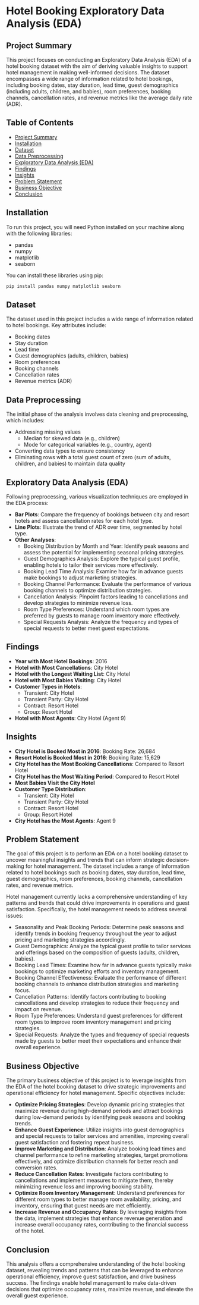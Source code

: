 # Hotel Booking Exploratory Data Analysis (EDA)

## Project Summary

This project focuses on conducting an Exploratory Data Analysis (EDA) of a hotel booking dataset with the aim of deriving valuable insights to support hotel management in making well-informed decisions. The dataset encompasses a wide range of information related to hotel bookings, including booking dates, stay duration, lead time, guest demographics (including adults, children, and babies), room preferences, booking channels, cancellation rates, and revenue metrics like the average daily rate (ADR).

## Table of Contents

- [Project Summary](#project-summary)
- [Installation](#installation)
- [Dataset](#dataset)
- [Data Preprocessing](#data-preprocessing)
- [Exploratory Data Analysis (EDA)](#exploratory-data-analysis-eda)
- [Findings](#findings)
- [Insights](#insights)
- [Problem Statement](#problem-statement)
- [Business Objective](#business-objective)
- [Conclusion](#conclusion)


## Installation

To run this project, you will need Python installed on your machine along with the following libraries:

- pandas
- numpy
- matplotlib
- seaborn


You can install these libraries using pip:

```bash
pip install pandas numpy matplotlib seaborn 
```

## Dataset

The dataset used in this project includes a wide range of information related to hotel bookings. Key attributes include:

- Booking dates
- Stay duration
- Lead time
- Guest demographics (adults, children, babies)
- Room preferences
- Booking channels
- Cancellation rates
- Revenue metrics (ADR)

## Data Preprocessing

The initial phase of the analysis involves data cleaning and preprocessing, which includes:

- Addressing missing values
  - Median for skewed data (e.g., children)
  - Mode for categorical variables (e.g., country, agent)
- Converting data types to ensure consistency
- Eliminating rows with a total guest count of zero (sum of adults, children, and babies) to maintain data quality

## Exploratory Data Analysis (EDA)

Following preprocessing, various visualization techniques are employed in the EDA process:

- **Bar Plots**: Compare the frequency of bookings between city and resort hotels and assess cancellation rates for each hotel type.
- **Line Plots**: Illustrate the trend of ADR over time, segmented by hotel type.
- **Other Analyses**:
  - Booking Distribution by Month and Year: Identify peak seasons and assess the potential for implementing seasonal pricing strategies.
  - Guest Demographics Analysis: Explore the typical guest profile, enabling hotels to tailor their services more effectively.
  - Booking Lead Time Analysis: Examine how far in advance guests make bookings to adjust marketing strategies.
  - Booking Channel Performance: Evaluate the performance of various booking channels to optimize distribution strategies.
  - Cancellation Analysis: Pinpoint factors leading to cancellations and develop strategies to minimize revenue loss.
  - Room Type Preferences: Understand which room types are preferred by guests to manage room inventory more effectively.
  - Special Requests Analysis: Analyze the frequency and types of special requests to better meet guest expectations.

## Findings

- **Year with Most Hotel Bookings**: 2016
- **Hotel with Most Cancellations**: City Hotel
- **Hotel with the Longest Waiting List**: City Hotel
- **Hotel with Most Babies Visiting**: City Hotel
- **Customer Types in Hotels**:
  - Transient: City Hotel
  - Transient Party: City Hotel
  - Contract: Resort Hotel
  - Group: Resort Hotel
- **Hotel with Most Agents**: City Hotel (Agent 9)

## Insights

- **City Hotel is Booked Most in 2016**: Booking Rate: 26,684
- **Resort Hotel is Booked Most in 2016**: Booking Rate: 15,629
- **City Hotel has the Most Booking Cancellations**: Compared to Resort Hotel
- **City Hotel has the Most Waiting Period**: Compared to Resort Hotel
- **Most Babies Visit the City Hotel**
- **Customer Type Distribution**:
  - Transient: City Hotel
  - Transient Party: City Hotel
  - Contract: Resort Hotel
  - Group: Resort Hotel
- **City Hotel has the Most Agents**: Agent 9

## Problem Statement

The goal of this project is to perform an EDA on a hotel booking dataset to uncover meaningful insights and trends that can inform strategic decision-making for hotel management. The dataset includes a range of information related to hotel bookings such as booking dates, stay duration, lead time, guest demographics, room preferences, booking channels, cancellation rates, and revenue metrics.

Hotel management currently lacks a comprehensive understanding of key patterns and trends that could drive improvements in operations and guest satisfaction. Specifically, the hotel management needs to address several issues:

- Seasonality and Peak Booking Periods: Determine peak seasons and identify trends in booking frequency throughout the year to adjust pricing and marketing strategies accordingly.
- Guest Demographics: Analyze the typical guest profile to tailor services and offerings based on the composition of guests (adults, children, babies).
- Booking Lead Times: Examine how far in advance guests typically make bookings to optimize marketing efforts and inventory management.
- Booking Channel Effectiveness: Evaluate the performance of different booking channels to enhance distribution strategies and marketing focus.
- Cancellation Patterns: Identify factors contributing to booking cancellations and develop strategies to reduce their frequency and impact on revenue.
- Room Type Preferences: Understand guest preferences for different room types to improve room inventory management and pricing strategies.
- Special Requests: Analyze the types and frequency of special requests made by guests to better meet their expectations and enhance their overall experience.

## Business Objective

The primary business objective of this project is to leverage insights from the EDA of the hotel booking dataset to drive strategic improvements and operational efficiency for hotel management. Specific objectives include:

- **Optimize Pricing Strategies**: Develop dynamic pricing strategies that maximize revenue during high-demand periods and attract bookings during low-demand periods by identifying peak seasons and booking trends.
- **Enhance Guest Experience**: Utilize insights into guest demographics and special requests to tailor services and amenities, improving overall guest satisfaction and fostering repeat business.
- **Improve Marketing and Distribution**: Analyze booking lead times and channel performance to refine marketing strategies, target promotions effectively, and optimize distribution channels for better reach and conversion rates.
- **Reduce Cancellation Rates**: Investigate factors contributing to cancellations and implement measures to mitigate them, thereby minimizing revenue loss and improving booking stability.
- **Optimize Room Inventory Management**: Understand preferences for different room types to better manage room availability, pricing, and inventory, ensuring that guest needs are met efficiently.
- **Increase Revenue and Occupancy Rates**: By leveraging insights from the data, implement strategies that enhance revenue generation and increase overall occupancy rates, contributing to the financial success of the hotel.

## Conclusion

This analysis offers a comprehensive understanding of the hotel booking dataset, revealing trends and patterns that can be leveraged to enhance operational efficiency, improve guest satisfaction, and drive business success. The findings enable hotel management to make data-driven decisions that optimize occupancy rates, maximize revenue, and elevate the overall guest experience.
